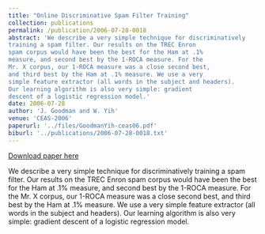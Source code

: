 ```yaml
---
title: "Online Discriminative Spam Filter Training"
collection: publications
permalink: /publication/2006-07-28-0018
abstract: 'We describe a very simple technique for discriminatively
training a spam filter. Our results on the TREC Enron
spam corpus would have been the best for the Ham at .1%
measure, and second best by the 1-ROCA measure. For the
Mr. X corpus, our 1-ROCA measure was a close second best,
and third best by the Ham at .1% measure. We use a very
simple feature extractor (all words in the subject and headers).
Our learning algorithm is also very simple: gradient
descent of a logistic regression model.'
date: 2006-07-28
author: 'J. Goodman and W. Yih'
venue: 'CEAS-2006'
paperurl: '../files/GoodmanYih-ceas06.pdf'
biburl: '../publications/2006-07-28-0018.txt'
---
```


<a href='../files/GoodmanYih-ceas06.pdf'>Download paper here</a>

We describe a very simple technique for discriminatively
training a spam filter. Our results on the TREC Enron
spam corpus would have been the best for the Ham at .1%
measure, and second best by the 1-ROCA measure. For the
Mr. X corpus, our 1-ROCA measure was a close second best,
and third best by the Ham at .1% measure. We use a very
simple feature extractor (all words in the subject and headers).
Our learning algorithm is also very simple: gradient
descent of a logistic regression model.

